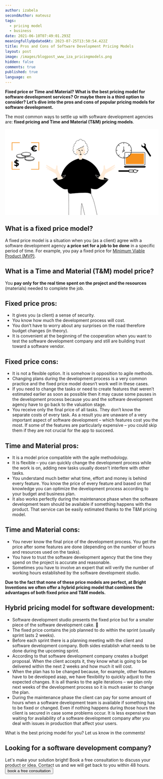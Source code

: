 ```yaml
---
author: izabela
secondAuthor: mateusz
tags:
  - pricing model
  - business
date: 2021-06-10T07:49:01.293Z
meaningfullyUpdatedAt: 2023-07-25T13:50:54.422Z
title: Pros and Cons of Software Development Pricing Models
layout: post
image: /images/blogpost_www_iza_pricingmodels.png
hidden: false
comments: true
published: true
language: en
---
```

**Fixed price or Time and Material? What is the best pricing model for software development services? Or maybe there is a third option to consider? Let’s dive into the pros and cons of popular pricing models for software development.**

The most common ways to settle up with software development agencies are: **fixed pricing and Time and Material (T&M) pricing models**.

![pricing models software development](../../static/images/price_models_in_post.png "")

## What is a fixed price model?

A fixed price model is a situation when you (as a client) agree with a software development agency **a price set for a job to be done** in a specific period of time. For example, you pay a fixed price for [Minimum Viable Product (MVP)](/our-areas/mvp-development).

## What is a Time and Material (T&M) model price?

You **pay only for the real time spent on the project and the resources** (materials) needed to complete the job.

<EbookDynamic sectionTitle='Read a free guide about MVP development' ebookName='From-MVP-to-a-Final-Product.pdf' ebookDescription='Want to save time and money while developing your product? Our free ebook reveals how an MVP can be your secret weapon. Download it now!' ebookImage='/images/mvp_ebook_cover.png' ebookAlt='MVP ebook cover' />

## Fixed price pros:

* It gives you (a client) a sense of security.
* You know how much the development process will cost.
* You don’t have to worry about any surprises on the road therefore budget changes (in theory).
* It is convenient at the beginning of the cooperation when you want to test the software development company and still are building trust toward a software vendor.

## Fixed price cons:

* It is not a flexible option. It is somehow in opposition to agile methods.
* Changing plans during the development process is a very common practice and the fixed price model doesn’t work well in these cases.
* If you need to change the tasks or need to create features that weren’t estimated earlier as soon as possible then it may cause some pauses in the development process because you and the software development agency have to go back to the valuation stage.
* You receive only the final price of all tasks. They don’t know the separate costs of every task. As a result you are unaware of a very important aspect of software development – which features cost you the most. If some of the features are particularly expensive – you could skip them if they are not crucial for the app to succeed.

## Time and Material pros:

* It is a model price compatible with the agile methodology.
* It is flexible – you can quickly change the development process while the work is on, adding new tasks usually doesn't interfere with other tasks.
* You understand much better what time, effort and money is behind every feature. You know the price of every feature and based on that knowledge you can optimize the development process according to your budget and business plan.
* It also works perfectly during the maintenance phase when the software development team should be available if something happens with the product. That service can be easily estimated thanks to the T&M pricing model. 

## Time and Material cons:

* You never know the final price of the development process. You get the price after some features are done (depending on the number of hours and resources used on the tasks).
* You have to trust the software development agency that the time they spend on the project is accurate and reasonable. 
* Sometimes you have to involve an expert that will verify the number of working hours established by the software development studio.

**Due to the fact that none of these price models are perfect, at Bright Inventions we often offer a hybrid pricing model that combines the advantages of both fixed price and T&M models.**

## Hybrid pricing model for software development:

* Software development studio presents the fixed price but for a smaller piece of the software development cake. 🙂
* The fixed price contains the job planned to do within the sprint (usually sprint lasts 2 weeks).
* Before each sprint there is a planning meeting with the client and software development company. Both sides establish what needs to be done during the upcoming sprint.
* According to that software development company creates a budget proposal. When the client accepts it, they know what is going to be delivered within the next 2 weeks and how much it will cost.
* When the plan has to be changed because, for example, other features have to be developed asap, we have flexibility to quickly adjust to the expected changes. It is all thanks to the agile iterations – we plan only next weeks of the development process so it is much easier to change the plan.
* During the maintenance phase the client can pay for some amount of hours when a software development team is available if something has to be fixed or changed. Even if nothing happens during those hours the client is secured in case some problems occur. It is less expensive than waiting for availability of a software development company after you deal with issues in production that affect your users.

What is the best pricing model for you? Let us know in the comments!

<div className="block-button"><h2>Looking for a software development company?</h2><div>Let's make your solution bright! Book a free consultation to discuss your product or idea. Contact us and we will get back to you within 48 hours.</div><a href="/start-project/"><button>book a free consultation</button></a></div>
